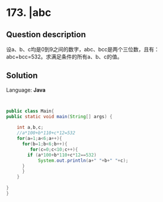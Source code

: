 # 173. |abc

## Question description


设a、b、c均是0到9之间的数字，abc、bcc是两个三位数，且有：abc+bcc=532。求满足条件的所有a、b、c的值。


## Solution

Language: **Java**

```Java


public class Main{
public static void main(String[] args) {
     
    int a,b,c;
    //a*100+b*110+c*12=532
    for(a=1;a<6;a++){
      for(b=1;b<6;b++){
         for(c=0;c<10;c++){
        if (a*100+b*110+c*12==532)
            System.out.println(a+" "+b+" "+c);
      }
      }
    }
     
}
}
```


